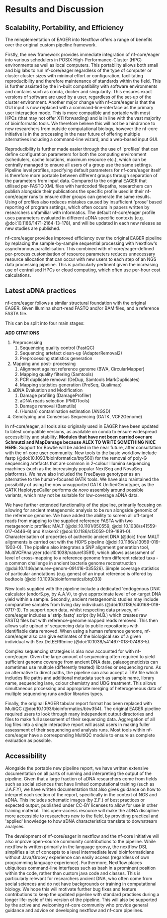 # Results and Discussion

## Scalability, Portability, and Efficiency

The reimplementation of EAGER into Nextflow offers a range of benefits over the
original custom pipeline framework.

Firstly, the new framework provides immediate integration of nf-core/eager
into various schedulers in POSIX High-Performance-Cluster (HPC) environments as
well as local computers. This portability allows both small and big labs to run
nf-core/eager regardless of the type of computer or cluster cluster sizes with
minimal effort or configuration, facilitating reproducibility and therefore
maintenance of standards within the field. This is further assisted by the
in-built compatibility with software environments and contains such as conda,
docker and singularity. This ensures exact versions of software are used by
a user, regardless of the set-up of the cluster environment. Another major
change with nf-core/eager is that the GUI input is now replaced with a
command-line-interface as the primary user interaction mode. This is more
compatible and portable with most HPCs (that may not offer X11 forwarding) and
is in line with the vast majority of bioinformatic tools. We therefore believe
this will not be a hindrance to new researchers from outside computational
biology, however the nf-core initiative is in the processing in the near future
of offering multiple alternatives including a command-line wizard, and a
web-based input GUI.

Reproducibility is further made easier through the use of 'profiles' that can
define configuration parameters for both the computing environment (schedulers,
cache locations, maximum resource etc.), which can be centrally managed to
ensure all users of a group use the same settings. Pipeline level profiles,
specifying default parameters for nf-core/eager itself is therefore more
portable between different groups through separation of the parameters from
input data. Compared to the original EAGER that utilised per-FASTQ XML files
with hardcoded filepaths, researchers can publish alongside their publications
the specific profile used in their nf-core/eager runs to ensure other groups can
generate the same results. Using of profiles also reduces mistakes caused by
insufficient 'prose' based reporting of program settings, which often occurs
in papers written by researchers unfamiliar with informatics. The default
nf-core/eager profile uses parameters evaluated in different aDNA specific
contexts (e.g. @doi:10.1186/1471-2164-13-178), and will be updated in each new 
release as new studies are published.

nf-core/eager provides improved efficiency over the original EAGER pipeline by
replacing the sample-by-sample sequential processing with Nextflow's
asynchronous parallelisation. This combined with nf-core/eager-defined
per-process customisation of resource parameters reduces unnecessary resource
allocation that can occur with new users to each step of an NGS data processing
pipeline. This is particularly pertinent given the increasing use of
centralised HPCs or cloud computing, which often use per-hour cost calculations.

## Latest aDNA practices

nf-core/eager follows a similar structural foundation with the original EAGER.
Given Illumina short-read FASTQ and/or BAM files, and a reference FASTA file.

This can be split into four main stages:

**ADD CITATIONS**

1. Preprocessing
   1. Sequencing quality control (FastQC)
   2. Sequencing artefact clean-up (AdapterRemoval2)
   3. Preprocessing statistics generation
2. Mapping and post- processing
   1. Alignment against reference genome (BWA, CircularMapper)
   2. Mapping quality filtering (Samtools)
   3. PCR duplicate removal (DeDup, Samtools MarkDuplicates)
   4. Mapping statistics generation (PreSeq, Qualimap)
3. aDNA Evaluation and Modification
   1. Damage profiling (DamageProfiler)
   2. aDNA reads selection (PMDTools)
   3. Damage removal (Bamutils)
   4. (Human) contamination estimation (ANGSD)
4. Genotyping and Consensus Sequencing (GATK, VCF2Genome)

In nf-core/eager, all tools also originally used in EAGER have been updated
to latest compatible versions, as available on conda to ensure widespread
accessibility and stability. **Modules that have not been carried over are
Schmutzi and MapDamage because ALEX TO WRITE SOMETHING NICE HERE**. Support
for Bowtie will be added in the near future, after consultation with the
nf-core user community. New tools to the basic workflow include fastp
(@doi:10.1093/bioinformatics/bty560) for the removal of poly-G sequencing
artefacts that are common in 2-colour Illumina sequencing machines (such as the
increasingly popular NextSeq and NovaSeq platforms). We have also included the
FreeBayes genotyper as an alternative to the human-focused GATK tools. We have
also maintained the possibility of using the now unsupported GATK 
UnifiedGenotyper, as the GATK HaplotypeCaller performs _de novo_ assembly
around possible variants, which may not be suitable for low-coverage aDNA data.  

We have further extended functionality of the pipeline, primarily focusing on
allowing for ancient metagenomic analysis to be run alongside genomic of the
reference genome. We have added the ability to screen all off-target reads
from mapping to the supplied reference FASTA with two metagenomic profiles:
MALT (@doi:10.1101/050559, @doi:10.1038/s41559-017-0446-6) and Kraken2
(@doi:10.1186/s13059-019-1891-0). Characterisation of properties of authentic
ancient DNA (@doi:) from MALT alignments is carried out with the HOPS pipeline
(@doi:10.1186/s13059-019-1903-0). The pipeline also integrates a SNP alignment
generation tool, MultiVCFAnalyzer (doi:10.1038/nature13591), which allows
assessment of level of cross-mapping to a reference genome from different
related taxa - a common challenge in ancient bacteria genome reconstruction
(@doi:10.1146/annurev-genom-091416-035526). Simple coverage statistics of
particular annotations (e.g. genes) of an input reference  is offered by 
bedtools (@doi:10.1093/bioinformatics/btq033)

New tools supplied with the pipeline include a dedicated 'endogenous DNA'
calculator (endorS.py, by A.A.V), to give approximate level of
on-target DNA yield within a sample. Secondly, ancient metagenomic studies may
include comparative samples from living day individuals
(@doi:10.1186/s40168-019-0717-3). To support open data, whilst respecting data
privacy, nf-core/eager includes a 'strip_fastq' script (by M.B.) which creates
raw FASTQ files but with reference-genome mapped reads removed. This then
allows safe upload of sequencing data to public repositories with identifiable
data removed. When using a human reference genome, nf-core/eager also can give
estimates of the biological sex of a given individual with Sex.DetEERRmine
(@doi:10.1038/s41467-018-07483-5).

Complex sequencing strategies is also now accounted for with nf-core/eager.
Given the large amount of sequencing often required to yield sufficient genome
coverage from ancient DNA data, palaeogeneticists can sometimes use multiple
(differently treated) libraries or sequencing runs. As an alternative to direct
paths, the pipeline can also accept a TSV file which includes file paths and
additional metadata such as sample name, library name, sequencing  lane, colour
chemistry and UDG treatment. This allows simultaneous processing and appropriate
merging of heterogeneous data of multiple sequencing runs and/or libraries
types.

Finally, the original EAGER tabular report format has been replaced with MultiQC
(@doi:10.1093/bioinformatics/btw354). The original EAGER pipeline required users
to look through many independent output directories and files to make full
assessment of their sequencing data. Aggregation of all log files into a single
interactive report will assist users in making fuller assessment of their
sequencing and analysis runs. Most tools within nf-core/eager have a
corresponding MultiQC module to ensure as complete evaluation as possible.

## Accessibility

Alongside the portable new pipeline report, we have written extensive documentation
on all parts of running and interpreting the output of the pipeline. Given that
a large fraction of aDNA researchers come from fields such as social sciences
that have limited computational training (such as J.A.F.Y), we have written
documentation that also gives guidance on how to interpret each section of the
report, specifically in the context of NGS and aDNA. This includes schematic
images (by Z.F.) of best practices or expected output, published under CC-BY
licenses to allow for use in other training material. This open-access resource
will make the aDNA discipline more accessible to researchers new to the field,
by providing practical and 'applied' knowledge to how aDNA characteristics
translate to downstream analyses.

The development of nf-core/eager in nextflow and the nf-core initiative will
also improve open-source community contributions to the pipeline. While nextflow
is written primarily in the language groovy, the nextflow DSL simplifies a lot
of concepts to a level intermediate level bioinformaticians without Java/Groovy
experience can easily access (regardless of own programming language experience).
Furthermore, Nextflow places ubiquitous command-line interfaces such as bash
in a prominent position within the code, rather than custom java code and
classes. This is particularly relevant for researchers ancient DNA, who often
come from social sciences and do not have backgrounds or training in
computational biology. We hope this will motivate further bug fixes and feature
contributions to keep the updated pipeline with standard practises during a
longer life-cycle of this version of the pipeline. This will also be supported
by the active and welcoming nf-core community who provide general guidance and
advice on developing nextflow and nf-core pipelines.
